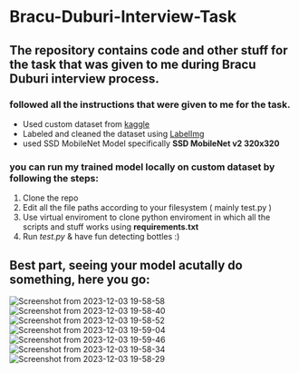 # Bracu-Duburi-Interview-Task

## The repository contains code and other stuff for the task that was given to me during Bracu Duburi interview process.


### followed all the instructions that were given to me for the task.

* Used custom dataset from [kaggle](https://www.kaggle.com/datasets/chethuhn/water-bottle-dataset/)
* Labeled and cleaned the dataset using [LabelImg](https://github.com/HumanSignal/labelImg)
* used SSD MobileNet Model specifically **SSD MobileNet v2 320x320**

### you can run my trained model locally on custom dataset by following the steps:

1. Clone the repo
2. Edit all the file paths according to your filesystem ( mainly test.py )
3. Use virtual enviroment to clone python enviroment in which all the scripts and stuff works using **requirements.txt**
4. Run *test.py* & have fun detecting bottles :)

## Best part, seeing your model acutally do something, here you go:

![Screenshot from 2023-12-03 19-58-58](https://github.com/fh1m/Bracu-Duburi-Interview-Task/assets/132839265/d0aab0bb-e30d-43b1-9e65-0e8454c6fa66)
![Screenshot from 2023-12-03 19-58-40](https://github.com/fh1m/Bracu-Duburi-Interview-Task/assets/132839265/f2ecc594-4bdc-4f07-aac5-eb91118efab4)
![Screenshot from 2023-12-03 19-58-52](https://github.com/fh1m/Bracu-Duburi-Interview-Task/assets/132839265/daf221c4-fce2-4271-869a-c019e8491460)
![Screenshot from 2023-12-03 19-59-04](https://github.com/fh1m/Bracu-Duburi-Interview-Task/assets/132839265/6793e458-f967-40bb-966e-4d71bdb5fef7)
![Screenshot from 2023-12-03 19-59-46](https://github.com/fh1m/Bracu-Duburi-Interview-Task/assets/132839265/3d5b3726-98fd-4c17-9ea7-2bd2477a1855)
![Screenshot from 2023-12-03 19-58-34](https://github.com/fh1m/Bracu-Duburi-Interview-Task/assets/132839265/76f3aefd-1a6d-47e3-9ec8-e0e1a2854d3b)
![Screenshot from 2023-12-03 19-58-29](https://github.com/fh1m/Bracu-Duburi-Interview-Task/assets/132839265/3b13e29f-24f9-4073-8374-8772d8ae8448)
